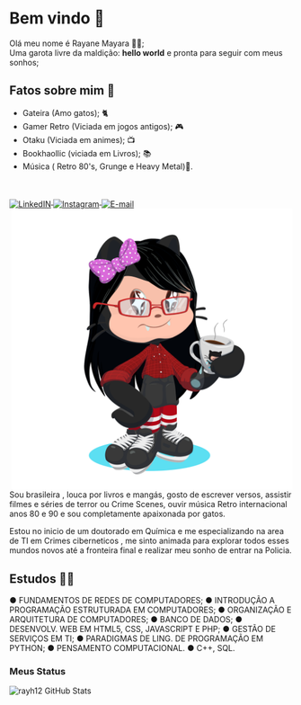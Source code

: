 # Bem vindo 👋
Olá meu nome é Rayane Mayara  👩🏻;
</br>
Uma garota livre da maldição: **hello world** e pronta para seguir com meus sonhos;
</br>

## Fatos sobre mim 💭
- Gateira (Amo gatos); 🐈‍
- Gamer Retro (Viciada em jogos antigos); 🎮
- Otaku (Viciada em animes); 📺
- Bookhaollic (viciada em Livros); 📚
- Música ( Retro 80's, Grunge e Heavy Metal)🤘.

</br>
<p align="left">
<a target="_blank" href="https://www.linkedin.com/in/rayane-mayara/">
  <img align="middle" alt="LinkedIN" width="38px" src="https://image.flaticon.com/icons/svg/1384/1384014.svg" />
</a>

<a target="_blank" href="https://www.instagram.com/_raymayara_/r">
  <img align="middle" alt="Instagram" width="38px" src="https://image.flaticon.com/icons/svg/1384/1384015.svg" />
</a>

<a target="_blank" href="mailto:rayanepcte@gmail.com">
  <img align="middle" alt="E-mail" width="38px" src="https://image.flaticon.com/icons/svg/95/95627.svg" /><br>
</a>
  
<img align="right" alt="my octocat" width="500px" src="oticatRayane.png" />
</p>

Sou brasileira , louca por livros e mangás, gosto de escrever versos, assistir filmes e séries de terror ou Crime Scenes, ouvir música Retro internacional anos 80 e 90 e sou completamente apaixonada por gatos.

Estou no inicio de um doutorado em Química e me especializando na area de TI em Crimes ciberneticos , me sinto animada para explorar todos esses mundos novos até a fronteira final e realizar meu sonho de entrar na Policia.  


## Estudos 👨‍🎓
● FUNDAMENTOS DE REDES DE COMPUTADORES;
● INTRODUÇÃO A PROGRAMAÇÃO ESTRUTURADA EM COMPUTADORES;
● ORGANIZAÇÃO E ARQUITETURA DE COMPUTADORES;
● BANCO DE DADOS;
● DESENVOLV. WEB EM HTML5, CSS, JAVASCRIPT E PHP;
● GESTÃO DE SERVIÇOS EM TI;
● PARADIGMAS DE LING. DE PROGRAMAÇÃO EM PYTHON;
● PENSAMENTO COMPUTACIONAL.
● C++, SQL.



### Meus Status

<img  align="left" src="https://github-readme-stats.vercel.app/api?username=rayh12&&show_icons=true&title_color=fff&icon_color=79ff97&text_color=9f9f9f&bg_color=151515" alt="rayh12 GitHub Stats" />
